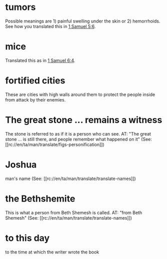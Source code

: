 # tumors

Possible meanings are 1) painful swelling under the skin or 2) hemorrhoids. See how you translated this in [1 Samuel 5:6](../05/06.md).

# mice

Translated this as in [1 Samuel 6:4](./03.md).

# fortified cities

These are cities with high walls around them to protect the people inside from attack by their enemies.

# The great stone ... remains a witness

The stone is referred to as if it is a person who can see. AT: "The great stone ... is still there, and people remember what happened on it" (See: [[rc://en/ta/man/translate/figs-personification]])

# Joshua

man's name (See: [[rc://en/ta/man/translate/translate-names]])

# the Bethshemite

This is what a person from Beth Shemesh is called. AT: "from Beth Shemesh" (See: [[rc://en/ta/man/translate/translate-names]])

# to this day

to the time at which the writer wrote the book